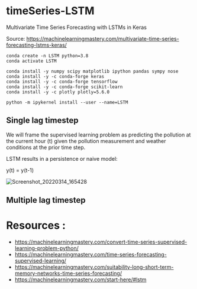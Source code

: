 # timeSeries-LSTM
Multivariate Time Series Forecasting with LSTMs in Keras


Source: https://machinelearningmastery.com/multivariate-time-series-forecasting-lstms-keras/


```{bash}
conda create -n LSTM python=3.8
conda activate LSTM
```

```{python}
conda install -y numpy scipy matplotlib ipython pandas sympy nose
conda install -y -c conda-forge keras
conda install -y -c conda-forge tensorflow
conda install -y -c conda-forge scikit-learn 
conda install -y -c plotly plotly=5.6.0
```

```{bash}
python -m ipykernel install --user --name=LSTM
```


## Single lag timestep
We will frame the supervised learning problem as predicting the pollution at the current hour (t) given the pollution measurement and weather conditions at the prior time step.

LSTM results in a persistence or naive model: 

y(t) = y(t-1)

![Screenshot_20220314_165428](https://user-images.githubusercontent.com/16523144/158210672-3f41d17c-1030-414f-9cd0-9a83785e5d0a.png)



## Multiple lag timestep




# Resources : 

- https://machinelearningmastery.com/convert-time-series-supervised-learning-problem-python/
- https://machinelearningmastery.com/time-series-forecasting-supervised-learning/
- https://machinelearningmastery.com/suitability-long-short-term-memory-networks-time-series-forecasting/
- https://machinelearningmastery.com/start-here/#lstm
